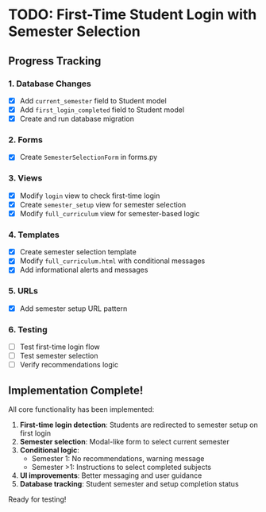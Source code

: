 # TODO: First-Time Student Login with Semester Selection

## Progress Tracking

### 1. Database Changes
- [x] Add `current_semester` field to Student model
- [x] Add `first_login_completed` field to Student model
- [x] Create and run database migration

### 2. Forms
- [x] Create `SemesterSelectionForm` in forms.py

### 3. Views
- [x] Modify `login` view to check first-time login
- [x] Create `semester_setup` view for semester selection
- [x] Modify `full_curriculum` view for semester-based logic

### 4. Templates
- [x] Create semester selection template
- [x] Modify `full_curriculum.html` with conditional messages
- [x] Add informational alerts and messages

### 5. URLs
- [x] Add semester setup URL pattern

### 6. Testing
- [ ] Test first-time login flow
- [ ] Test semester selection
- [ ] Verify recommendations logic

## Implementation Complete!

All core functionality has been implemented:

1. **First-time login detection**: Students are redirected to semester setup on first login
2. **Semester selection**: Modal-like form to select current semester
3. **Conditional logic**: 
   - Semester 1: No recommendations, warning message
   - Semester >1: Instructions to select completed subjects
4. **UI improvements**: Better messaging and user guidance
5. **Database tracking**: Student semester and setup completion status

Ready for testing!
